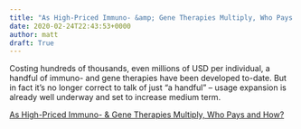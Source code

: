 ```yaml
---
title: "As High-Priced Immuno- &amp; Gene Therapies Multiply, Who Pays and How?"
date: 2020-02-24T22:43:53+0000
author: matt
draft: True
---
```

Costing hundreds of thousands, even millions of USD per individual, a handful of immuno- and gene therapies have been developed to-date. But in fact it’s no longer correct to talk of just “a handful” – usage expansion is already well underway and set to increase medium term.

[ As High-Priced Immuno- &amp; Gene Therapies Multiply, Who Pays and How? ]( https://partnerre.com/opinions_research/as-high-priced-immuno-gene-therapies-multiply-who-pays-and-how/ )
